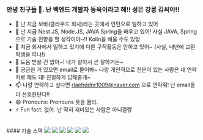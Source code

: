 ### 안녕 친구들 👋. 난 백엔드 개발자 동욱이라고 해!! 성은 강릉 김씨야!! 

- 🔭 난 지금 보바(클라우드 회사)라는 곳에서 인턴으로 일하고 있어
- 🌱 난 지금 Nest.JS, Node.JS, JAVA Spring을 배우고 있어! 사실 JAVA, Spring으로 기술 전향을 할 생각이야~!! Kolin을 배울 수도 있엉
- 👯 지금 회사에서 일하고 있기에 다른 구직활동은 안하고 있어~ (사실, 내년에 교환학생을 떠나!)
- 🤔 도움 받을 건 없어~! 내가 알아서 곧 잘하거든~
- 💬 궁금한 거 있으면 email로 물어봐~ 나랑 개인적으로 친분이 있는 사람은 내 연락처로 해도 돼! 친절하게 답해줄게~
- 📫 나랑 연락하고 싶다면 rlaehddnr1009@naver.com 으로 연락줘! 난 email을 더 선호한단다!!
- 😄 Pronouns: Pronouns 뜻을 몰라.
- ⚡ Fun fact: 없어. 난 딱히 재미있는 사람은 아니걸랑

<br/>
#### 기술 스택
 <img src="https://img.shields.io/badge/-Nest.JS-red"/>  <img src="https://img.shields.io/badge/-Express-lightgrey"/>
 <img src="https://img.shields.io/badge/-Typescript-blue"/>  <img src="https://img.shields.io/badge/-Javascript-yellow"/>
 <img src="https://img.shields.io/badge/-Prisma-ff69b4"/>  <img src="https://img.shields.io/badge/-MySQL-lightgrey"/>



<!--
**DONGUKwillsucceed/DONGUKwillsucceed** is a ✨ _special_ ✨ repository because its `README.md` (this file) appears on your GitHub profile.

Here are some ideas to get you started:

- 🔭 I’m currently working on Boba (Cloud Printing Solution)
- 🌱 I’m currently learning Nest.JS, Node.JS, Typescript, JAVA, Spring
- 👯 I’m looking to collaborate on ...
- 🤔 I’m looking for help with ...
- 💬 Ask me about ...
- 📫 How to reach me: ...
- 😄 Pronouns: ...
- ⚡ Fun fact: ...
-->
